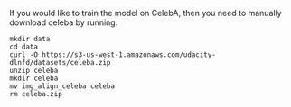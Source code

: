 If you would like to train the model on CelebA, then you need to manually download celeba by running:
```
mkdir data
cd data
curl -O https://s3-us-west-1.amazonaws.com/udacity-dlnfd/datasets/celeba.zip
unzip celeba
mkdir celeba 
mv img_align_celeba celeba
rm celeba.zip
```